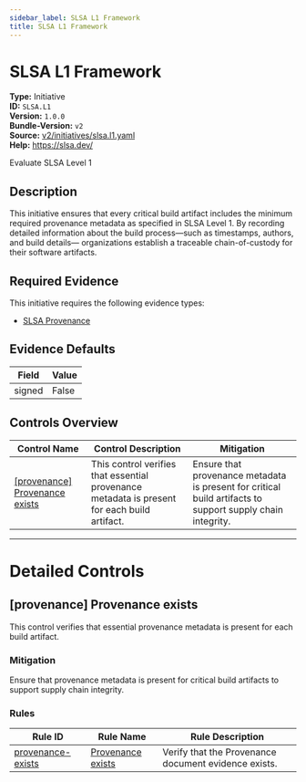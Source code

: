 ```yaml
---
sidebar_label: SLSA L1 Framework
title: SLSA L1 Framework
---  
```

# SLSA L1 Framework  
**Type:** Initiative  
**ID:** `SLSA.L1`  
**Version:** `1.0.0`  
**Bundle-Version:** `v2`  
**Source:** [v2/initiatives/slsa.l1.yaml](https://github.com/scribe-public/sample-policies/blob/main/v2/initiatives/slsa.l1.yaml)  
**Help:** https://slsa.dev/  

Evaluate SLSA Level 1

## **Description**

This initiative ensures that every critical build artifact includes the minimum required provenance metadata as specified in SLSA Level 1. By recording detailed information about the build process—such as timestamps, authors, and build details— organizations establish a traceable chain-of-custody for their software artifacts.

## Required Evidence

This initiative requires the following evidence types:

- [SLSA Provenance](/docs/valint/help/valint_slsa)

## Evidence Defaults

| Field | Value |
|-------|-------|
| signed | False |

## Controls Overview

| Control Name | Control Description | Mitigation |
|--------------|---------------------|------------|
| [[provenance] Provenance exists](#provenance-provenance-exists) | This control verifies that essential provenance metadata is present for each build artifact. | Ensure that provenance metadata is present for critical build artifacts to support supply chain integrity. |

---

# Detailed Controls

## [provenance] Provenance exists

This control verifies that essential provenance metadata is present for each build artifact.


### Mitigation  
Ensure that provenance metadata is present for critical build artifacts to support supply chain integrity.

### Rules

| Rule ID | Rule Name | Rule Description |
|---------|-----------|------------------|
| [provenance-exists](rules/slsa/l1-provenance-exists.md) | [Provenance exists](rules/slsa/l1-provenance-exists.md) | Verify that the Provenance document evidence exists. |
